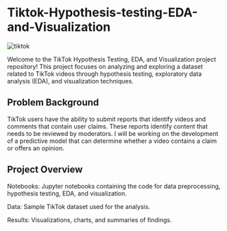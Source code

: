 # Tiktok-Hypothesis-testing-EDA-and-Visualization
![tiktok](https://github.com/saimmistin/Tiktok-Hypothesis-testing-EDA-and-Visualization/assets/67612693/00e3ed0f-f4f3-4292-a488-0e78de7b2f9d)

Welcome to the TikTok Hypothesis Testing, EDA, and Visualization project repository! This project focuses on analyzing and exploring a dataset related to TikTok videos through hypothesis testing, exploratory data analysis (EDA), and visualization techniques.

## Problem Background
TikTok users have the ability to submit reports that identify videos and comments that contain user claims. These reports identify content that needs to be reviewed by moderators. I will be working on the development of a predictive model that can determine whether a video contains a claim or offers an opinion. 

## Project Overview
Notebooks: Jupyter notebooks containing the code for data preprocessing, hypothesis testing, EDA, and visualization.

Data: Sample TikTok dataset used for the analysis.

Results: Visualizations, charts, and summaries of findings.
